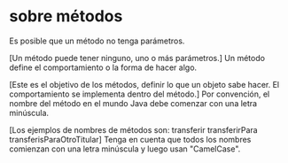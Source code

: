 # sobre métodos
Es posible que un método no tenga parámetros.

[Un método puede tener ninguno, uno o más parámetros.]
Un método define el comportamiento o la forma de hacer algo.

[Este es el objetivo de los métodos, definir lo que un objeto sabe hacer. El comportamiento se implementa dentro del método.]
Por convención, el nombre del método en el mundo Java debe comenzar con una letra minúscula.

[Los ejemplos de nombres de métodos son: transferir transferirPara transferisParaOtroTitular]
Tenga en cuenta que todos los nombres comienzan con una letra minúscula y luego usan "CamelCase".
